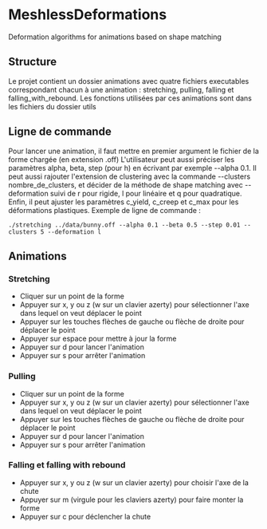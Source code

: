 # MeshlessDeformations
Deformation algorithms for animations based on shape matching


## Structure
Le projet contient un dossier animations avec quatre fichiers executables correspondant chacun à une animation : stretching, pulling, falling et falling_with_rebound.
Les fonctions utilisées par ces animations sont dans les fichiers du dossier utils

## Ligne de commande
Pour lancer une animation, il faut mettre en premier argument le fichier de la forme chargée (en extension .off)
L'utilisateur peut aussi préciser les paramètres alpha, beta, step (pour h) en écrivant par exemple --alpha 0.1.
Il peut aussi rajouter l'extension de clustering avec la commande --clusters nombre_de_clusters,
et décider de la méthode de shape matching avec --deformation suivi de r pour rigide, l pour linéaire et q pour quadratique.
Enfin, il peut ajuster les paramètres c_yield, c_creep et c_max pour les déformations plastiques.
Exemple de ligne de commande : 

    ./stretching ../data/bunny.off --alpha 0.1 --beta 0.5 --step 0.01 --clusters 5 --deformation l


## Animations

### Stretching
* Cliquer sur un point de la forme
* Appuyer sur x, y ou z (w sur un clavier azerty) pour sélectionner l'axe dans lequel on veut déplacer le point
* Appuyer sur les touches flèches de gauche ou flèche de droite pour déplacer le point
* Appuyer sur espace pour mettre à jour la forme
* Appuyer sur d pour lancer l'animation
* Appuyer sur s pour arrêter l'animation

### Pulling
* Cliquer sur un point de la forme
* Appuyer sur x, y ou z (w sur un clavier azerty) pour sélectionner l'axe dans lequel on veut déplacer le point
* Appuyer sur les touches flèches de gauche ou flèche de droite pour déplacer le point
* Appuyer sur d pour lancer l'animation
* Appuyer sur s pour arrêter l'animation

### Falling et falling with rebound
* Appuyer sur x, y ou z (w sur un clavier azerty) pour choisir l'axe de la chute
* Appuyer sur m (virgule pour les claviers azerty) pour faire monter la forme
* Appuyer sur c pour déclencher la chute


